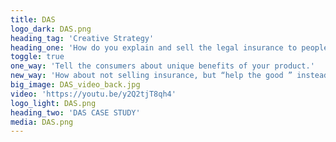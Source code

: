 ```yaml
---
title: DAS
logo_dark: DAS.png
heading_tag: 'Creative Strategy'
heading_one: 'How do you explain and sell the legal insurance to people that are afraid of lawyers and hate insurance houses?'
toggle: true
one_way: 'Tell the consumers about unique benefits of your product.'
new_way: 'How about not selling insurance, but “help the good ” instead?'
big_image: DAS_video_back.jpg
video: 'https://youtu.be/y2Q2tjT8qh4'
logo_light: DAS.png
heading_two: 'DAS CASE STUDY'
media: DAS.png
---
```


